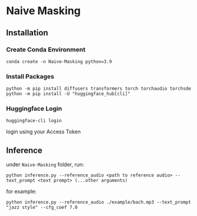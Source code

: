 # Naive Masking  
## Installation 
### Create Conda Environment 
```
conda create -n Naive-Masking python=3.9
```
### Install Packages  
```
python -m pip install diffusers transformers torch torchaudio torchsde
python -m pip install -U "huggingface_hub[cli]"
```
### Huggingface Login
```
huggingface-cli login
```
login using your Access Token
## Inference  
under `Naive-Masking` folder, run:
```
python inference.py --reference_audio <path to reference audio> --text_prompt <text prompt> (...other arguments)
```
for example:  
```
python inference.py --reference_audio ./example/bach.mp3 --text_prompt "jazz style" --cfg_coef 7.0
```
